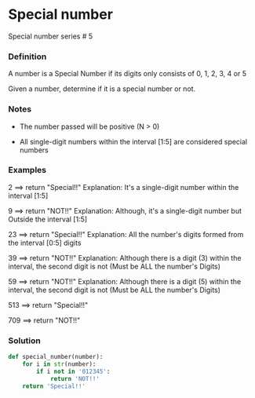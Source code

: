 # Special number
Special number series # 5

### Definition
A number is a Special Number if its digits only consists of 0, 1, 2, 3, 4 or 5

Given a number, determine if it is a special number or not.

### Notes
- The number passed will be positive (N > 0)

- All single-digit numbers within the interval [1:5] are considered special numbers

### Examples

2 ==> return "Special!!"
Explanation: It's a single-digit number within the interval [1:5]

9 ==> return "NOT!!"
Explanation: Although, it's a single-digit number but Outside the interval [1:5]

23 ==> return "Special!!"
Explanation: All the number's digits formed from the interval [0:5] digits

39 ==> return "NOT!!"
Explanation: Although there is a digit (3) within the interval,
             the second digit is not (Must be ALL the number's Digits)

59 ==> return "NOT!!"
Explanation: Although there is a digit (5) within the interval,
             the second digit is not (Must be ALL the number's Digits)

513 ==> return "Special!!"

709 ==> return "NOT!!"

### Solution

```python
def special_number(number):
    for i in str(number):
        if i not in '012345':
            return 'NOT!!'
    return 'Special!!'
```
